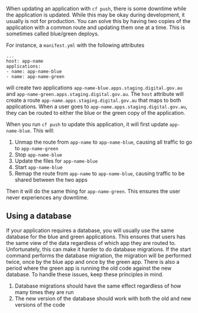 When updating an application with `cf push`, there is some downtime while the application is updated.
While this may be okay during development, it usually is not for production. You can solve this by having
two copies of the application with a common route and updating them one at a time. This is sometimes called
blue/green deploys.

For instance, a `manifest.yml` with the following attributes

```
...
host: app-name
applications:
- name: app-name-blue
- name: app-name-green
```

will create two applications `app-name-blue.apps.staging.digital.gov.au` and `app-name-green.apps.staging.digital.gov.au`.
The `host` attribute will create a route `app-name.apps.staging.digital.gov.au` that maps to both applications.
When a user goes to `app-name.apps.staging.digital.gov.au`, they can be routed to either the blue
or the green copy of the application.

When you run `cf push` to update this application, it will first update `app-name-blue`.
This will:

1. Unmap the route from `app-name` to `app-name-blue`, causing all traffic to go to `app-name-green`
2. Stop `app-name-blue`
3. Update the files for `app-name-blue`
4. Start `app-name-blue`
5. Remap the route from `app-name` to `app-name-blue`, causing traffic to be shared between the two apps

Then it will do the same thing for `app-name-green`. This ensures the user
never experiences any downtime.

## Using a database

If your application requires a database, you will usually use the same database for the
blue and green applications. This ensures that users has the same view of the data
regardless of which app they are routed to. Unfortunately, this can make it harder to do
database migrations. If the start command performs the database migration,
the migration will be performed twice, once by the blue app and once by the green app.
There is also a period where the green app is running the old code against the new database.
To handle these issues, keep these principles in mind.

1. Database migrations should have the same effect regardless of how many times they are run
2. The new version of the database should work with both the old and new versions of the code

